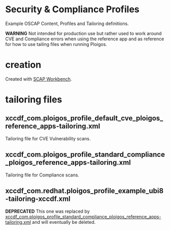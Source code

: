 # Security & Compliance Profiles

Example OSCAP Content, Profiles and Tailoring definitions.

**WARNING** Not intended for production use but rather used to work around CVE and Compliance
errors when using the reference app and as reference for how to use tailing files when running
Ploigos.

# creation

Created with [SCAP Workbench](https://www.open-scap.org/tools/scap-workbench/).

# tailoring files

## xccdf_com.ploigos_profile_default_cve_ploigos_reference_apps-tailoring.xml

Tailoring file for CVE Vulnerability scans.

## xccdf_com.ploigos_profile_standard_compliance_ploigos_reference_apps-tailoring.xml

Tailoring file for Compliance scans.

## xccdf_com.redhat.ploigos_profile_example_ubi8-tailoring-xccdf.xml

**DEPRECATED** This one was replaced by [xccdf_com.ploigos_profile_standard_compliance_ploigos_reference_apps-tailoring.xml](./xccdf_com.ploigos_profile_standard_compliance_ploigos_reference_apps-tailoring.xml) and will eventually be
deleted.
